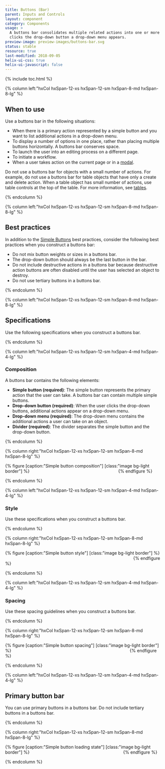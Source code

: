 ```yaml
---
title: Buttons (Bar)
parent: Inputs and Controls
layout: component
category: Components
usage: >
  A buttons bar consolidates multiple related actions into one or more simple buttons, and a drop-down button. When the user
  clicks the drop-down button a drop-down menu appears.
preview-image: preview-images/buttons-bar.svg
status: stable
resource: true
last-modified: 2018-09-05
helix-ui-css: true
helix-ui-javascript: false
---
```


{% include toc.html %}

<section class="static-section" markdown="1">

<div class="hxRow" markdown="1">

{% column left:"hxCol hxSpan-12-xs hxSpan-12-sm hxSpan-8-md hxSpan-8-lg" %}

## When to use

Use a buttons bar in the following situations:

- When there is a primary action represented by a simple button and you want to list additional actions in a drop-down menu.
- To display a number of options in one place, rather than placing multiple buttons horizontally. A buttons bar conserves
space.
- To launch the user into an editing process on a different page.
- To initiate a workflow.
- When a user takes action on the current page or in a [modal]({{site.baseurl}}/components/modals.html).

Do not use a buttons bar for objects with a small number of actions. For example, do not use a buttons bar for table objects that have only a create and delete action. When a table object has small number of actions, use table controls at the top of the table. For more information, see [tables]({{site.baseurl}}/components/tables.html).

{% endcolumn %}

</div>

</section>

<section class="static-section" markdown="1">

<div class="hxRow" markdown="1">

{% column left:"hxCol hxSpan-12-xs hxSpan-12-sm hxSpan-8-md hxSpan-8-lg" %}

## Best practices

In addition to the [Simple Buttons]({{site.baseurl}}/components/simple-buttons.html) best practices,
consider the following best practices when you construct a buttons bar:

- Do not mix button weights or sizes in a buttons bar.
- The drop-down button should always be the last button in the bar.
- Do not include destructive actions in a buttons bar because destructive action buttons are often
disabled until the user has selected an object to destroy.
- Do not use tertiary buttons in a buttons bar.

{% endcolumn %}

</div>

</section>

<section class="static-section" markdown="1">

<div class="hxRow" markdown="1">

{% column left:"hxCol hxSpan-12-xs hxSpan-12-sm hxSpan-8-md hxSpan-8-lg" %}

## Specifications

Use the following specifications when you construct a buttons bar.

{% endcolumn %}

</div>

</section>

<section class="static-section" markdown="1">

<div class="hxRow" markdown="1">

{% column left:"hxCol hxSpan-12-xs hxSpan-12-sm hxSpan-4-md hxSpan-4-lg" %}

### Composition

A buttons bar contains the following elements:

- **Simple button (required)**: The simple button represents the primary action that the user can take. A buttons bar can contain multiple simple buttons.
- **Drop-down button (required)**: When the user clicks the drop-down buttons, additional actions appear on a drop-down menu.
- **Drop-down menu (required)**: The drop-down menu contains the additional actions a user can take on an object.
- **Divider (required)**: The divider separates the simple button and the drop-down button.

{% endcolumn %}

{% column right:"hxCol hxSpan-12-xs hxSpan-12-sm hxSpan-8-md hxSpan-8-lg" %}

{% figure [caption:"Simple button composition"] [class:"image bg-light border"] %}
<embed src="{{site.url}}/assets/images/components/inputs-and-controls/buttons-bar/buttons-simple-composition.png" width="280"/>
{% endfigure %}

{% endcolumn %}

</div>

</section>

<section class="static-section" markdown="1">

<div class="hxRow" markdown="1">

{% column left:"hxCol hxSpan-12-xs hxSpan-12-sm hxSpan-4-md hxSpan-4-lg" %}

### Style

Use these specifications when you construct a buttons bar.

{% endcolumn %}

{% column right:"hxCol hxSpan-12-xs hxSpan-12-sm hxSpan-8-md hxSpan-8-lg" %}

{% figure [caption:"Simple button style"] [class:"image bg-light border"] %}
<embed src="{{site.url}}/assets/images/components/inputs-and-controls/buttons-bar/buttons-simple-style.png" width="412"/>
{% endfigure %}

{% endcolumn %}

</div>

</section>

<section class="static-section" markdown="1">

<div class="hxRow" markdown="1">

{% column left:"hxCol hxSpan-12-xs hxSpan-12-sm hxSpan-4-md hxSpan-4-lg" %}

### Spacing

Use these spacing guidelines when you construct a buttons bar.

{% endcolumn %}

{% column right:"hxCol hxSpan-12-xs hxSpan-12-sm hxSpan-8-md hxSpan-8-lg" %}

{% figure [caption:"Simple button spacing"] [class:"image bg-light border"] %}
<embed src="{{site.url}}/assets/images/components/inputs-and-controls/buttons-bar/buttons-simple-spacing.png" width="377"/>
{% endfigure %}

{% endcolumn %}

</div>

</section>

<section class="static-section" markdown="1">

<div class="hxRow" markdown="1">

{% column left:"hxCol hxSpan-12-xs hxSpan-12-sm hxSpan-4-md hxSpan-4-lg" %}

## Primary button bar

You can use primary buttons in a buttons bar. Do not include tertiary buttons in a buttons bar.

{% endcolumn %}

{% column right:"hxCol hxSpan-12-xs hxSpan-12-sm hxSpan-8-md hxSpan-8-lg" %}

{% figure [caption:"Simple button loading state"] [class:"image bg-light border"] %}
<embed src="{{site.url}}/assets/images/components/inputs-and-controls/buttons-bar/buttons-simple-states-loading.png" width="296"/>
{% endfigure %}

{% endcolumn %}

</div>

</section>
